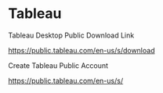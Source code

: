 # Tableau

Tableau Desktop Public Download Link

https://public.tableau.com/en-us/s/download

Create Tableau Public Account

https://public.tableau.com/en-us/s/
